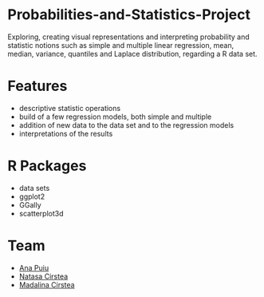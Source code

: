# Probabilities-and-Statistics-Project

Exploring, creating visual representations and interpreting probability and statistic notions such as simple and multiple linear regression, 
mean, median, variance, quantiles and Laplace distribution, regarding a R data set. 

# Features

- descriptive statistic operations
- build of a few regression models, both simple and multiple
- addition of new data to the data set and to the regression models
- interpretations of the results

# R Packages

- data sets
- ggplot2
- GGally
- scatterplot3d

# Team

- [Ana Puiu](https://github.com/AMAPuiu)
- [Natasa Cirstea](https://github.com/Natasa-C) 
- [Madalina Cirstea](https://github.com/madalina-cirstea)
